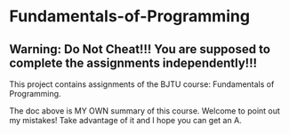 # Fundamentals-of-Programming
## Warning: Do Not Cheat!!! You are supposed to complete the assignments independently!!!

This project contains assignments of the BJTU course: Fundamentals of Programming.

The doc above is MY OWN summary of this course. Welcome to point out my mistakes!
Take advantage of it and I hope you can get an A.
